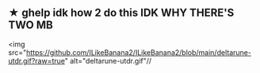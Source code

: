## ★ ghelp idk how 2 do this IDK WHY THERE'S TWO MB
<img src="https://github.com/ILikeBanana2/ILikeBanana2/blob/main/deltarune-utdr.gif?raw=true" alt="deltarune-utdr.gif"//


<!--
**ILikeBanana2/ILikeBanana2** is a ✨ _special_ ✨ repository because its `README.md` (this file) appears on your GitHub profile.

Here are some ideas to get you started:

- 🔭 I’m currently working on ...
- 🌱 I’m currently learning ...
- 👯 I’m looking to collaborate on ...
- 🤔 I’m looking for help with ...
- 💬 Ask me about ...
- 📫 How to reach me: ...
- 😄 Pronouns: ...
- ⚡ Fun fact: ...
-->
